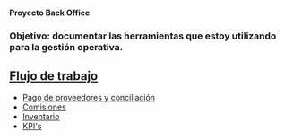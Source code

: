 #### Proyecto Back Office

### Objetivo: documentar las herramientas que estoy utilizando para la gestión operativa.

## [Flujo de trabajo](https://github.com/alessandro-baldo/back-office/blob/main/flujo_planillas.md)

- [Pago de proveedores y conciliación](https://github.com/alessandro-baldo/back-office/blob/main/Proyecto_Back_Office_Pago%20de%20proveedores.md)
- [Comisiones](https://github.com/alessandro-baldo/back-office/blob/main/Proyecto_Back_Office_Comisiones.md)
- [Inventario](https://github.com/alessandro-baldo/back-office/blob/main/Proyecto_Back_Office_Stock.md)
- [KPI's](https://github.com/alessandro-baldo/back-office/blob/main/kpis.md)
